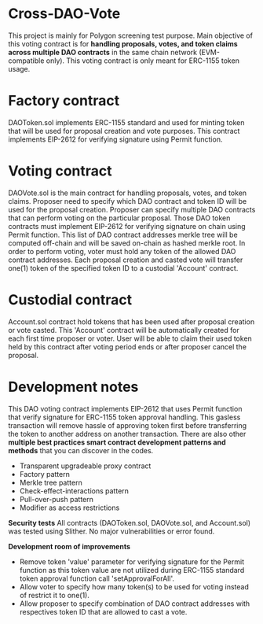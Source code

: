 # Cross-DAO-Vote
This project is mainly for Polygon screening test purpose.
Main objective of this voting contract is for **handling proposals, votes, and token claims across multiple DAO contracts** in the same chain network (EVM-compatible only). This voting contract is only meant for ERC-1155 token usage.

# Factory contract
DAOToken.sol implements ERC-1155 standard and used for minting token that will be used for proposal creation and vote purposes.
This contract implements EIP-2612 for verifying signature using Permit function.

# Voting contract
DAOVote.sol is the main contract for handling proposals, votes, and token claims.
Proposer need to specify which DAO contract and token ID will be used for the proposal creation.
Proposer can specify multiple DAO contracts that can perform voting on the particular proposal.
Those DAO token contracts must implement EIP-2612 for verifying signature on chain using Permit function.
This list of DAO contract addresses merkle tree will be computed off-chain and will be saved on-chain as hashed merkle root.
In order to perform voting, voter must hold any token of the allowed DAO contract addresses.
Each proposal creation and casted vote will transfer one(1) token of the specified token ID to a custodial 'Account' contract.

# Custodial contract
Account.sol contract hold tokens that has been used after proposal creation or vote casted.
This 'Account' contract will be automatically created for each first time proposer or voter.
User will be able to claim their used token held by this contract after voting period ends or after proposer cancel the proposal.

# Development notes
This DAO voting contract implements EIP-2612 that uses Permit function that verify signature for ERC-1155 token approval handling. 
This gasless transaction will remove hassle of approving token first before transferring the token to another address on another transaction.
There are also other **multiple best practices smart contract development patterns and methods** that you can discover in the codes.
* Transparent upgradeable proxy contract
* Factory pattern
* Merkle tree pattern
* Check-effect-interactions pattern
* Pull-over-push pattern
* Modifier as access restrictions

**Security tests**
All contracts (DAOToken.sol, DAOVote.sol, and Account.sol) was tested using Slither.
No major vulnerabilities or error found.

**Development room of improvements**
* Remove token 'value' parameter for verifying signature for the Permit function as this token value are not utilized during ERC-1155 standard token approval function call 'setApprovalForAll'.
* Allow voter to specify how many token(s) to be used for voting instead of restrict it to one(1).
* Allow proposer to specify combination of DAO contract addresses with respectives token ID that are allowed to cast a vote.
